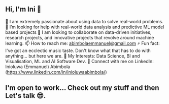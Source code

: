 ## Hi, I'm Ini 👋

👀 I am extremely passionate about using data to solve real-world problems.
🤔 I’m looking for help with real-world data analysis and predictive ML model based projects
💞️ I am looking to collaborate on  data-driven initiatives, research projects, and innovative projects that revolve around machine learning. 
📫 How to reach me: abimbolaemmanuel@gmail.com
⚡ Fun fact: I've got an ecclectic music taste. Don't know what that has to do with anything... but here we are.
🌟 My Interests: Data Science, BI and Visualisation, ML and AI Software Dev.
🔗 Connect with me on LinkedIn: Inioluwa (Emmanuel) Abimbola (https://www.linkedin.com/in/inioluwaabimbola/)

## I'm open to work... Check out my stuff and then Let's talk 😎.

<!--Here are some ideas to get you started:

- 🔭 I’m currently working on ...
- 🌱 I’m currently learning ...
- 👯 I’m looking to collaborate on ...
- 🤔 I’m looking for help with ...
- 💬 Ask me about ...
- 📫 How to reach me: ...
- 😄 Pronouns: ...
- ⚡ Fun fact: ...
-->  
